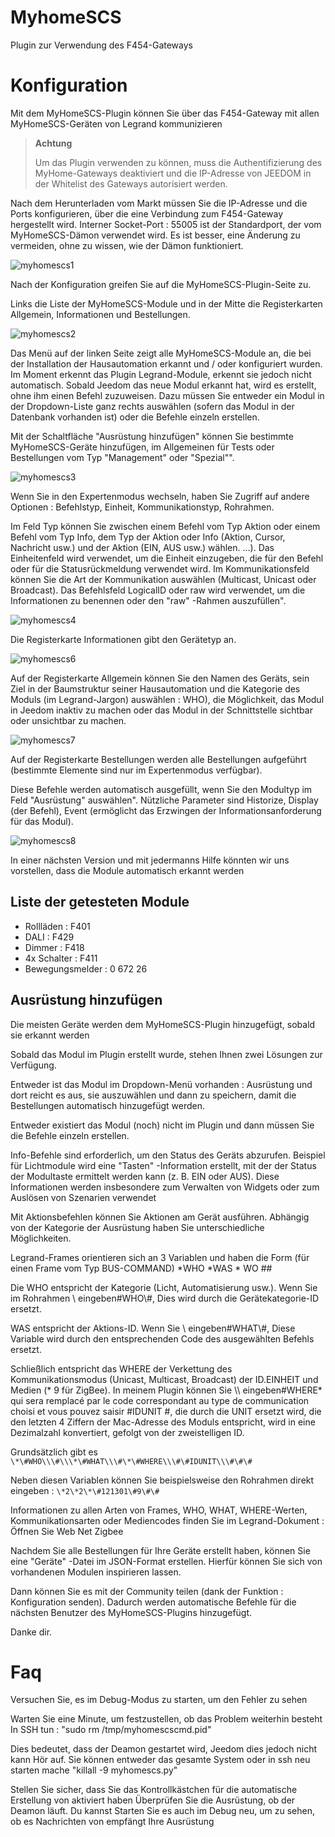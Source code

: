 # MyhomeSCS 

Plugin zur Verwendung des F454-Gateways

# Konfiguration 

Mit dem MyHomeSCS-Plugin können Sie über das F454-Gateway mit allen MyHomeSCS-Geräten von Legrand kommunizieren

>**Achtung**
>
>Um das Plugin verwenden zu können, muss die Authentifizierung des MyHome-Gateways deaktiviert und die IP-Adresse von JEEDOM in der Whitelist des Gateways autorisiert werden.

Nach dem Herunterladen vom Markt müssen Sie die IP-Adresse und die Ports konfigurieren, über die eine Verbindung zum F454-Gateway hergestellt wird. Interner Socket-Port : 55005 ist der Standardport, der vom MyHomeSCS-Dämon verwendet wird. Es ist besser, eine Änderung zu vermeiden, ohne zu wissen, wie der Dämon funktioniert.

![myhomescs1](./images/myhomescs1.png)

Nach der Konfiguration greifen Sie auf die MyHomeSCS-Plugin-Seite zu.

Links die Liste der MyHomeSCS-Module und in der Mitte die Registerkarten Allgemein, Informationen und Bestellungen.

![myhomescs2](./images/myhomescs2.png)

Das Menü auf der linken Seite zeigt alle MyHomeSCS-Module an, die bei der Installation der Hausautomation erkannt und / oder konfiguriert wurden. Im Moment erkennt das Plugin Legrand-Module, erkennt sie jedoch nicht automatisch. Sobald Jeedom das neue Modul erkannt hat, wird es erstellt, ohne ihm einen Befehl zuzuweisen. Dazu müssen Sie entweder ein Modul in der Dropdown-Liste ganz rechts auswählen (sofern das Modul in der Datenbank vorhanden ist) oder die Befehle einzeln erstellen.

Mit der Schaltfläche "Ausrüstung hinzufügen" können Sie bestimmte MyHomeSCS-Geräte hinzufügen, im Allgemeinen für Tests oder Bestellungen vom Typ "Management" oder "Spezial"".

![myhomescs3](./images/myhomescs3.png)

Wenn Sie in den Expertenmodus wechseln, haben Sie Zugriff auf andere Optionen : Befehlstyp, Einheit, Kommunikationstyp, Rohrahmen.

Im Feld Typ können Sie zwischen einem Befehl vom Typ Aktion oder einem Befehl vom Typ Info, dem Typ der Aktion oder Info (Aktion, Cursor, Nachricht usw.) und der Aktion (EIN, AUS usw.) wählen. …). Das Einheitenfeld wird verwendet, um die Einheit einzugeben, die für den Befehl oder für die Statusrückmeldung verwendet wird. Im Kommunikationsfeld können Sie die Art der Kommunikation auswählen (Multicast, Unicast oder Broadcast). Das Befehlsfeld LogicalID oder raw wird verwendet, um die Informationen zu benennen oder den "raw" -Rahmen auszufüllen".

![myhomescs4](./images/myhomescs4.png)

Die Registerkarte Informationen gibt den Gerätetyp an.

![myhomescs6](./images/myhomescs6.png)

Auf der Registerkarte Allgemein können Sie den Namen des Geräts, sein Ziel in der Baumstruktur seiner Hausautomation und die Kategorie des Moduls (im Legrand-Jargon) auswählen : WHO), die Möglichkeit, das Modul in Jeedom inaktiv zu machen oder das Modul in der Schnittstelle sichtbar oder unsichtbar zu machen.

![myhomescs7](./images/myhomescs7.png)

Auf der Registerkarte Bestellungen werden alle Bestellungen aufgeführt (bestimmte Elemente sind nur im Expertenmodus verfügbar).

Diese Befehle werden automatisch ausgefüllt, wenn Sie den Modultyp im Feld "Ausrüstung" auswählen". Nützliche Parameter sind Historize, Display (der Befehl), Event (ermöglicht das Erzwingen der Informationsanforderung für das Modul).

![myhomescs8](./images/myhomescs8.png)

In einer nächsten Version und mit jedermanns Hilfe könnten wir uns vorstellen, dass die Module automatisch erkannt werden

## Liste der getesteten Module 

- Rollläden : F401
- DALI : F429
- Dimmer : F418
- 4x Schalter : F411
- Bewegungsmelder : 0 672 26

## Ausrüstung hinzufügen 

Die meisten Geräte werden dem MyHomeSCS-Plugin hinzugefügt, sobald sie erkannt werden

Sobald das Modul im Plugin erstellt wurde, stehen Ihnen zwei Lösungen zur Verfügung.

Entweder ist das Modul im Dropdown-Menü vorhanden : Ausrüstung und dort reicht es aus, sie auszuwählen und dann zu speichern, damit die Bestellungen automatisch hinzugefügt werden.

Entweder existiert das Modul (noch) nicht im Plugin und dann müssen Sie die Befehle einzeln erstellen.

Info-Befehle sind erforderlich, um den Status des Geräts abzurufen. Beispiel für Lichtmodule wird eine "Tasten" -Information erstellt, mit der der Status der Modultaste ermittelt werden kann (z. B. EIN oder AUS). Diese Informationen werden insbesondere zum Verwalten von Widgets oder zum Auslösen von Szenarien verwendet

Mit Aktionsbefehlen können Sie Aktionen am Gerät ausführen. Abhängig von der Kategorie der Ausrüstung haben Sie unterschiedliche Möglichkeiten.

Legrand-Frames orientieren sich an 3 Variablen und haben die Form (für einen Frame vom Typ BUS-COMMAND) \*WHO \*WAS \* WO \#\#

Die WHO entspricht der Kategorie (Licht, Automatisierung usw.). Wenn Sie im Rohrahmen \ eingeben#WHO\\\#, Dies wird durch die Gerätekategorie-ID ersetzt.

WAS entspricht der Aktions-ID. Wenn Sie \ eingeben#WHAT\\\#, Diese Variable wird durch den entsprechenden Code des ausgewählten Befehls ersetzt.

Schließlich entspricht das WHERE der Verkettung des Kommunikationsmodus (Unicast, Multicast, Broadcast) der ID.EINHEIT und Medien (* 9 für ZigBee). In meinem Plugin können Sie \\\ eingeben#WHERE* qui sera remplacé par le code correspondant au type de communication choisi et vous pouvez saisir \#IDUNIT \#, die durch die UNIT ersetzt wird, die den letzten 4 Ziffern der Mac-Adresse des Moduls entspricht, wird in eine Dezimalzahl konvertiert, gefolgt von der zweistelligen ID.

Grundsätzlich gibt es ``\*\#WHO\\\#\\\*\#WHAT\\\#\*\#WHERE\\\#\#IDUNIT\\\#\#\#``

Neben diesen Variablen können Sie beispielsweise den Rohrahmen direkt eingeben : ``\*2\*2\*\#121301\#9\#\#``

Informationen zu allen Arten von Frames, WHO, WHAT, WHERE-Werten, Kommunikationsarten oder Mediencodes finden Sie im Legrand-Dokument : Öffnen Sie Web Net Zigbee

Nachdem Sie alle Bestellungen für Ihre Geräte erstellt haben, können Sie eine "Geräte" -Datei im JSON-Format erstellen. Hierfür können Sie sich von vorhandenen Modulen inspirieren lassen.

Dann können Sie es mit der Community teilen (dank der Funktion : Konfiguration senden). Dadurch werden automatische Befehle für die nächsten Benutzer des MyHomeSCS-Plugins hinzugefügt.

Danke dir.

# Faq 

Versuchen Sie, es im Debug-Modus zu starten, um den Fehler zu sehen

Warten Sie eine Minute, um festzustellen, ob das Problem weiterhin besteht
In SSH tun : "sudo rm /tmp/myhomescscmd.pid"

Dies bedeutet, dass der Deamon gestartet wird, Jeedom dies jedoch nicht kann
Hör auf. Sie können entweder das gesamte System oder in ssh neu starten
mache "killall -9 myhomescs.py"

Stellen Sie sicher, dass Sie das Kontrollkästchen für die automatische Erstellung von aktiviert haben
Überprüfen Sie die Ausrüstung, ob der Deamon läuft. Du kannst
Starten Sie es auch im Debug neu, um zu sehen, ob es Nachrichten von empfängt
Ihre Ausrüstung
